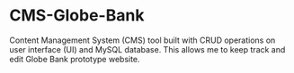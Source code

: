 # CMS-Globe-Bank
Content Management System (CMS) tool built with CRUD operations on user interface (UI) and MySQL database.
This allows me to keep track and edit Globe Bank prototype website. 

